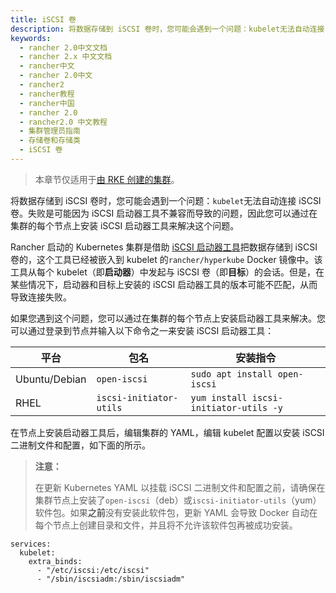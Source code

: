 ```yaml
---
title: iSCSI 卷
description: 将数据存储到 iSCSI 卷时，您可能会遇到一个问题：kubelet无法自动连接 iSCSI 卷。失败是可能因为 iSCSI 启动器工具不兼容而导致的问题，因此您可以通过在集群的每个节点上安装 iSCSI 启动器工具来解决这个问题。Rancher 启动的 Kubernetes 集群是借助iSCSI 启动器工具把数据存储到 iSCSI 卷的，这个工具已经被嵌入到 kubelet 的`rancher/hyperkube` Docker 镜像中。该工具从每个 kubelet（即启动器）中发起与 iSCSI 卷（即目标）的会话。但是，在某些情况下，启动器和目标上安装的 iSCSI 启动器工具的版本可能不匹配，从而导致连接失败。
keywords:
  - rancher 2.0中文文档
  - rancher 2.x 中文文档
  - rancher中文
  - rancher 2.0中文
  - rancher2
  - rancher教程
  - rancher中国
  - rancher 2.0
  - rancher2.0 中文教程
  - 集群管理员指南
  - 存储卷和存储类
  - iSCSI 卷
---
```


> 本章节仅适用于[由 RKE 创建的集群](/docs/cluster-provisioning/rke-clusters/_index)。

将数据存储到 iSCSI 卷时，您可能会遇到一个问题：`kubelet`无法自动连接 iSCSI 卷。失败是可能因为 iSCSI 启动器工具不兼容而导致的问题，因此您可以通过在集群的每个节点上安装 iSCSI 启动器工具来解决这个问题。

Rancher 启动的 Kubernetes 集群是借助 [iSCSI 启动器工具](http://www.open-iscsi.com/)把数据存储到 iSCSI 卷的，这个工具已经被嵌入到 kubelet 的`rancher/hyperkube` Docker 镜像中。该工具从每个 kubelet（即**启动器**）中发起与 iSCSI 卷（即**目标**）的会话。但是，在某些情况下，启动器和目标上安装的 iSCSI 启动器工具的版本可能不匹配，从而导致连接失败。

如果您遇到这个问题，您可以通过在集群的每个节点上安装启动器工具来解决。您可以通过登录到节点并输入以下命令之一来安装 iSCSI 启动器工具：

| 平台          | 包名                    | 安装指令                               |
|---------------|-------------------------|----------------------------------------|
| Ubuntu/Debian | `open-iscsi`            | `sudo apt install open-iscsi`          |
| RHEL          | `iscsi-initiator-utils` | `yum install iscsi-initiator-utils -y` |

在节点上安装启动器工具后，编辑集群的 YAML，编辑 kubelet 配置以安装 iSCSI 二进制文件和配置，如下面的所示。

> **注意：**
>
> 在更新 Kubernetes YAML 以挂载 iSCSI 二进制文件和配置之前，请确保在集群节点上安装了`open-iscsi`（deb）或`iscsi-initiator-utils`（yum）软件包。如果**之前**没有安装此软件包，更新 YAML 会导致 Docker 自动在每个节点上创建目录和文件，并且将不允许该软件包再被成功安装。

```yalml
services:
  kubelet:
    extra_binds:
      - "/etc/iscsi:/etc/iscsi"
      - "/sbin/iscsiadm:/sbin/iscsiadm"
```
